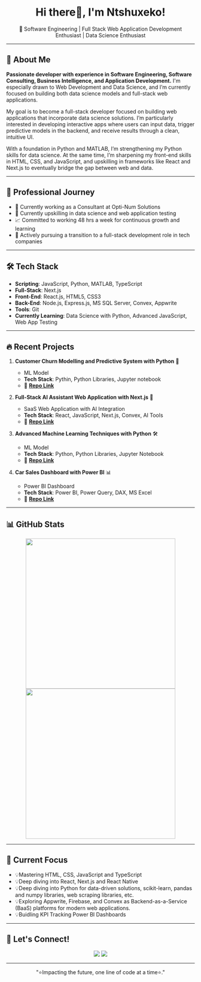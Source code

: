 <h1 align="center">Hi there👋, I'm Ntshuxeko!</h1>
<p align="center">
🚀 Software Engineering | Full Stack Web Application Development Enthusiast | Data Science Enthusiast
</p>

---

## 🚀 About Me  
**Passionate developer with experience in Software Engineering, Software Consulting, Business Intelligence, and Application Development.** I'm especially drawn to Web Development and Data Science, and I’m currently focused on building both data science models and full-stack web applications.

My goal is to become a full-stack developer focused on building web applications that incorporate data science solutions. I’m particularly interested in developing interactive apps where users can input data, trigger predictive models in the backend, and receive results through a clean, intuitive UI.

With a foundation in Python and MATLAB, I’m strengthening my Python skills for data science. At the same time, I’m sharpening my front-end skills in HTML, CSS, and JavaScript, and upskilling in frameworks like React and Next.js to eventually bridge the gap between web and data.

---

## 💼 Professional Journey
- 🏢 Currently working as a Consultant at Opti-Num Solutions
- 🔄 Currently upskilling in data science and web application testing
- 📈 Committed to working 48 hrs a week for continuous growth and learning
- 🎯 Actively pursuing a transition to a full-stack development role in tech companies
  
---

## 🛠 Tech Stack

- **Scripting**: JavaScript, Python, MATLAB, TypeScript
- **Full-Stack**: Next.js
- **Front-End**: React.js, HTML5, CSS3
- **Back-End**: Node.js, Express.js, MS SQL Server, Convex, Appwrite
- **Tools**: Git
- **Currently Learning**: Data Science with Python, Advanced JavaScript, Web App Testing

---

## 🔥 Recent Projects 

1. **Customer Churn Modelling and Predictive System with Python** 🤖  
   - ML Model
   - **Tech Stack**: Pythin, Python Libraries, Jupyter notebook  
   - 🔗 [**Repo Link**](https://github.com/NtshuxieGitHub/customer-churn-prediction-system)  

2. **Full-Stack AI Assistant Web Application with Next.js** 🤖  
   - SaaS Web Application with AI Integration  
   - **Tech Stack**: React, JavaScript, Next.js, Convex, AI Tools  
   - 🔗 [**Repo Link**](https://github.com/NtshuxieGitHub/AI-Assistant-App)  

3. **Advanced Machine Learning Techniques with Python** 🛠  
   - ML Model  
   - **Tech Stack**: Python, Python Libraries, Jupyter Notebook  
   - 🔗 [**Repo Link**](https://github.com/NtshuxieGitHub/Home-Price-Prediction-Model-in-Python)  

4. **Car Sales Dashboard with Power BI** 📊  
   - Power BI Dashboard  
   - **Tech Stack**: Power BI, Power Query, DAX, MS Excel  
   - 🔗 [**Repo Link**](https://github.com/NtshuxieGitHub/Car-Sales-Dashboard)  

---

## 📊 GitHub Stats  
<p align="center">
  <img src="https://github-readme-stats.vercel.app/api?username=NtshuxieGitHub&show_icons=true&theme=tokyonight" width="400"/>
  <img src="https://github-readme-streak-stats.herokuapp.com/?user=NtshuxieGitHub&theme=tokyonight" width="400"/>
</p>

---

## 🎯 Current Focus  
- 💡Mastering HTML, CSS, JavaScript and TypeScript
- 💡Deep diving into React, Next.js and React Native
- 💡Deep diving into Python for data-driven solutions, scikit-learn, pandas and numpy libraries, web scraping libraries, etc.
- 💡Exploring Appwrite, Firebase, and Convex as Backend-as-a-Service (BaaS) platforms for modern web applications.
- 💡Buidling KPI Tracking Power BI Dashboards

---

## 🤝 Let's Connect!  
<p align="center">
<a href="https://www.linkedin.com/in/ntshuxeko-mathebula/"><img src="https://img.shields.io/badge/LinkedIn-%230077B5.svg?style=for-the-badge&logo=linkedin&logoColor=white"/></a>  
<a href="mailto:ntshuxekom@ncmatpro.com"><img src="https://img.shields.io/badge/Email-%23D14836.svg?style=for-the-badge&logo=gmail&logoColor=white"/></a>  
</p>

---
<p align="center">"⭐Impacting the future, one line of code at a time⭐."</p>
